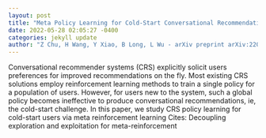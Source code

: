 ```yaml
--- 
layout: post 
title: "Meta Policy Learning for Cold-Start Conversational Recommendation" 
date: 2022-05-28 02:05:27 -0400 
categories: jekyll update 
author: "Z Chu, H Wang, Y Xiao, B Long, L Wu - arXiv preprint arXiv:2205.11788, 2022" 
--- 
```

Conversational recommender systems (CRS) explicitly solicit users preferences for improved recommendations on the fly. Most existing CRS solutions employ reinforcement learning methods to train a single policy for a population of users. However, for users new to the system, such a global policy becomes ineffective to produce conversational recommendations, ie, the cold-start challenge. In this paper, we study CRS policy learning for cold-start users via meta reinforcement learning Cites: Decoupling exploration and exploitation for meta-reinforcement